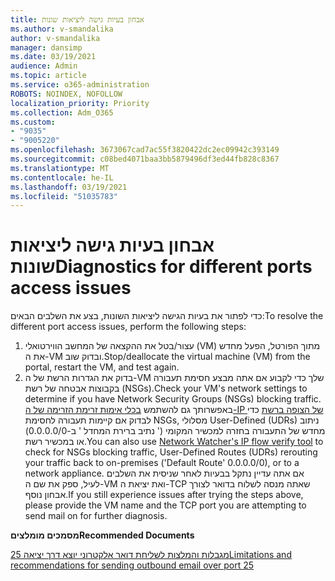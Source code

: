 ```yaml
---
title: אבחון בעיות גישה ליציאות שונות
ms.author: v-smandalika
author: v-smandalika
manager: dansimp
ms.date: 03/19/2021
audience: Admin
ms.topic: article
ms.service: o365-administration
ROBOTS: NOINDEX, NOFOLLOW
localization_priority: Priority
ms.collection: Adm_O365
ms.custom:
- "9035"
- "9005220"
ms.openlocfilehash: 3673067cad7ac55f3820422dc2ec09942c393149
ms.sourcegitcommit: c08bed4071baa3bb5879496df3ed44fb828c8367
ms.translationtype: MT
ms.contentlocale: he-IL
ms.lasthandoff: 03/19/2021
ms.locfileid: "51035783"
---
```

# <a name="diagnostics-for-different-ports-access-issues"></a><span data-ttu-id="2765d-102">אבחון בעיות גישה ליציאות שונות</span><span class="sxs-lookup"><span data-stu-id="2765d-102">Diagnostics for different ports access issues</span></span>

<span data-ttu-id="2765d-103">כדי לפתור את בעיות הגישה ליציאות השונות, בצע את השלבים הבאים:</span><span class="sxs-lookup"><span data-stu-id="2765d-103">To resolve the different port access issues, perform the following steps:</span></span>

1. <span data-ttu-id="2765d-104">עצור/בטל את ההקצאה של המחשב הווירטואלי (VM) מתוך הפורטל, הפעל מחדש את ה-VM ובדוק שוב.</span><span class="sxs-lookup"><span data-stu-id="2765d-104">Stop/deallocate the virtual machine (VM) from the portal, restart the VM, and test again.</span></span> 
2. <span data-ttu-id="2765d-105">בדוק את הגדרות הרשת של ה-VM שלך כדי לקבוע אם אתה מבצע חסימת תעבורה בקבוצות אבטחה של רשת (NSGs).</span><span class="sxs-lookup"><span data-stu-id="2765d-105">Check your VM's network settings to determine if you have Network Security Groups (NSGs) blocking traffic.</span></span> <span data-ttu-id="2765d-106">באפשרותך גם להשתמש [בכלי אימות זרימת הזרימה של ה-IP של הצופה ברשת](https://docs.microsoft.com/azure/network-watcher/network-watcher-ip-flow-verify-overview?WT.mc_id=Portal-Microsoft_Azure_Support) כדי לבדוק אם קיימות תעבורה לחסימת NSGs, מסלולי User-Defined (UDRs) ניתוב מחדש של התעבורה בחזרה למכשיר המקומי (' נתיב ברירת המחדל ' ב-0.0.0.0/0) או במכשיר רשת.</span><span class="sxs-lookup"><span data-stu-id="2765d-106">You can also use [Network Watcher's IP flow verify tool](https://docs.microsoft.com/azure/network-watcher/network-watcher-ip-flow-verify-overview?WT.mc_id=Portal-Microsoft_Azure_Support) to check for NSGs blocking traffic, User-Defined Routes (UDRs) rerouting your traffic back to on-premises ('Default Route' 0.0.0.0/0), or to a network appliance.</span></span>
<span data-ttu-id="2765d-107">אם אתה עדיין נתקל בבעיות לאחר שניסית את השלבים לעיל, ספק את שם ה-VM ואת יציאת ה-TCP שאתה מנסה לשלוח בדואר לצורך אבחון נוסף.</span><span class="sxs-lookup"><span data-stu-id="2765d-107">If you still experience issues after trying the steps above, please provide the VM name and the TCP port you are attempting to send mail on for further diagnosis.</span></span>

<span data-ttu-id="2765d-108">**מסמכים מומלצים**</span><span class="sxs-lookup"><span data-stu-id="2765d-108">**Recommended Documents**</span></span>

[<span data-ttu-id="2765d-109">מגבלות והמלצות לשליחת דואר אלקטרוני יוצא דרך יציאה 25</span><span class="sxs-lookup"><span data-stu-id="2765d-109">Limitations and recommendations for sending outbound email over port 25</span></span>](https://docs.microsoft.com/azure/virtual-network/troubleshoot-outbound-smtp-connectivity)